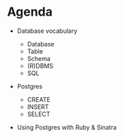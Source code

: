 # Agenda

* Database vocabulary
  * Database
  * Table
  * Schema
  * (R)DBMS
  * SQL

* Postgres
  * CREATE
  * INSERT
  * SELECT

* Using Postgres with Ruby & Sinatra